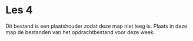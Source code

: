 # Les 4

Dit bestand is een plaatshouder zodat deze map niet leeg is.
Plaats in deze map de bestanden van het opdrachtbestand voor deze week.

